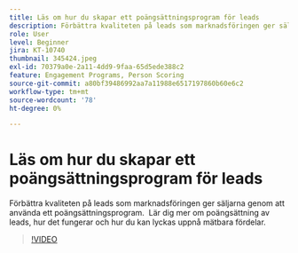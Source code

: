 ```yaml
---
title: Läs om hur du skapar ett poängsättningsprogram för leads
description: Förbättra kvaliteten på leads som marknadsföringen ger säljarna genom att använda ett poängsättningsprogram.  Lär dig mer om poängsättning av leads, hur det fungerar och hur du kan lyckas uppnå mätbara fördelar.
role: User
level: Beginner
jira: KT-10740
thumbnail: 345424.jpeg
exl-id: 70379a0e-2a11-4dd9-9faa-65d5ede388c2
feature: Engagement Programs, Person Scoring
source-git-commit: a80bf39486992aa7a11988e6517197860b60e6c2
workflow-type: tm+mt
source-wordcount: '78'
ht-degree: 0%

---
```


# Läs om hur du skapar ett poängsättningsprogram för leads

Förbättra kvaliteten på leads som marknadsföringen ger säljarna genom att använda ett poängsättningsprogram.  Lär dig mer om poängsättning av leads, hur det fungerar och hur du kan lyckas uppnå mätbara fördelar.

>[!VIDEO](https://video.tv.adobe.com/v/345424/?quality=12&learn=on)
